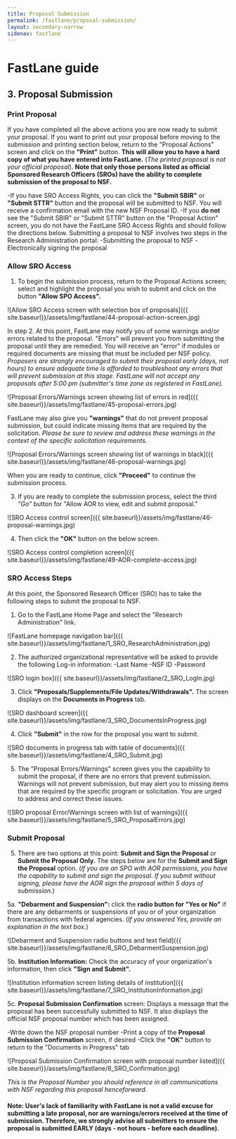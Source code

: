 ```yaml
---
title: Proposal Submission
permalink: /fastlane/proposal-submission/
layout: secondary-narrow
sidenav: fastlane
---
```

# FastLane guide

## 3. Proposal Submission

### Print Proposal

If you have completed all the above actions you are now ready to submit your proposal. If you want to print out your proposal before moving to the submission and printing section below, return to the "Proposal Actions" screen and click on the **"Print"** button. **This will allow you to have a hard copy of what you have entered into FastLane.** (_The printed proposal is not your official proposal_). **Note that only those persons listed as official Sponsored Research Officers (SROs) have the ability to complete submission of the proposal to NSF.**

-If you have SRO Access Rights, you can click the **"Submit SBIR"** or **"Submit STTR"** button and the proposal will be submitted to NSF. You will receive a confirmation email with the new NSF Proposal ID.
-If you **do not** see the "Submit SBIR" or "Submit STTR" button on the "Proposal Action" screen, you do not have the FastLane SRO Access Rights and should follow the directions below.
Submitting a proposal to NSF involves two steps in the Research Administration portal:
-Submitting the proposal to NSF
-Electronically signing the proposal

### Allow SRO Access

1. To begin the submission process, return to the Proposal Actions screen; select and highlight the proposal you wish to submit and click on the button **"Allow SPO Access".**

![Allow SRO Access screen with selection box of proposals]({{ site.baseurl}}/assets/img/fastlane/44-proposal-action-screen.jpg)

In step 2. At this point, FastLane may notify you of some warnings and/or errors related to the proposal. "Errors" will prevent you from submitting the proposal until they are remedied. You will receive an "error" if modules or required documents are missing that must be included per NSF policy. _Proposers are strongly encouraged to submit their proposal early (days, not hours) to ensure adequate time is afforded to troubleshoot any errors that will prevent submission at this stage. FastLane will not accept any proposals after 5:00 pm (submitter's time zone as registered in FastLane)._

![Proposal Errors/Warnings screen showing list of errors in red]({{ site.baseurl}}/assets/img/fastlane/45-proposal-errors.jpg)

FastLane may also give you **"warnings"** that do not prevent proposal submission, but could indicate missing items that are required by the solicitation. _Please be sure to review and address these warnings in the context of the specific solicitation requirements._

![Proposal Errors/Warnings screen showing list of warnings in black]({{ site.baseurl}}/assets/img/fastlane/46-proposal-warnings.jpg)

When you are ready to continue, click **"Proceed"** to continue the submission process.

3. If you are ready to complete the submission process, select the third *"Go"* button for "Allow AOR to view, edit and submit proposal."

![SRO Access control screen]({{ site.baseurl}}/assets/img/fastlane/46-proposal-warnings.jpg)

4. Then click the **"OK"** button on the below screen.

![SRO Access control completion screen]({{ site.baseurl}}/assets/img/fastlane/49-AOR-complete-access.jpg)

### SRO Access Steps

At this point, the Sponsored Research Officer (SRO) has to take the following steps to submit the proposal to NSF.

1. Go to the FastLane Home Page and select the "Research Administration" link.

![FastLane homepage navigation bar]({{ site.baseurl}}/assets/img/fastlane/1_SRO_ResearchAdministration.jpg)

2. The authorized organizational representative will be asked to provide the following Log-in information:
-Last Name
-NSF ID
-Password

![SRO login box]({{ site.baseurl}}/assets/img/fastlane/2_SRO_LogIn.jpg)

3. Click **"Proposals/Supplements/File Updates/Withdrawals".** The screen displays on the **Documents in Progress** tab.

![SRO dashboard screen]({{ site.baseurl}}/assets/img/fastlane/3_SRO_DocumentsInProgress.jpg)

4. Click **"Submit"** in the row for the proposal you want to submit.

![SRO documents in progress tab with table of documents]({{ site.baseurl}}/assets/img/fastlane/4_SRO_Submit.jpg)

5. The "Proposal Errors/Warnings" screen gives you the capability to submit the proposal, if there are no errors that prevent submission. Warnings will not prevent submission, but may alert you to missing items that are required by the specific program or solicitation. You are urged to address and correct these issues.

![SRO proposal Error/Warnings screen with list of warnings]({{ site.baseurl}}/assets/img/fastlane/5_SRO_ProposalErrors.jpg)

### Submit Proposal

5. There are two options at this point: **Submit and Sign the Proposal** or **Submit the Proposal Only.** The steps below are for the **Submit and Sign the Proposal** option. (_If you are an SPO with AOR permissions, you have the capability to submit and sign the proposal. If you submit without signing, please have the AOR sign the proposal within 5 days of submission._)

5a. **"Debarment and Suspension":** click the **radio button for "Yes or No"** if there are any debarments or suspensions of you or of your organization from transactions with federal agencies. (_If you answered Yes, provide an explanation in the text box._)

![Debarment and Suspension radio buttons and text field]({{ site.baseurl}}/assets/img/fastlane/6_SRO_DebarmentSuspension.jpg)

5b. **Institution Information:** Check the accuracy of your organization's information, then click **"Sign and Submit".**

![Institution information screen listing details of institution]({{ site.baseurl}}/assets/img/fastlane/7_SRO_InstitutionInformation.jpg)

5c. **Proposal Submission Confirmation** screen: Displays a message that the proposal has been successfully submitted to NSF. It also displays the official NSF proposal number which has been assigned.

-Write down the NSF proposal number
-Print a copy of the **Proposal Submission Confirmation** screen, if desired
-Click the **"OK"** button to return to the "Documents in Progress" tab

![Proposal Submission Confirmation screen with proposal number listed]({{ site.baseurl}}/assets/img/fastlane/8_SRO_Confirmation.jpg)

_This is the Proposal Number you should reference in all communications with NSF regarding this proposal henceforward._

#### Note: User's lack of familiarity with FastLane is not a valid excuse for submitting a late proposal, nor are warnings/errors received at the time of submission. Therefore, we strongly advise all submitters to ensure the proposal is submitted EARLY (days - not hours - before each deadline).
